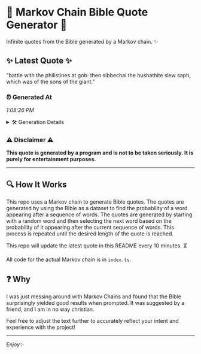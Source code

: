 # 📖 Markov Chain Bible Quote Generator 📖

Infinite quotes from the Bible generated by a Markov chain. ✨

## ✨ Latest Quote ✨
"battle with the philistines at gob: then sibbechai the hushathite slew saph, which was of the sons of the giant."

### ⏰ Generated At
*1:08:26 PM*

<details>
    <summary>🛠️ Generation Details</summary>
    <p>
        <strong>🌱 Seed:</strong> battle<br>
        <strong>🔄 Iterations:</strong> 19<br>
        <strong>📜 Context History:</strong><br>[ battle ]: with<br>[ battle, with ]: the<br>[ battle, with, the ]: philistines<br>[ battle, with, the, philistines ]: at<br>[ battle, with, the, philistines, at ]: gob:<br>[ battle, with, the, philistines, at, gob: ]: then<br>[ with, the, philistines, at, gob:, then ]: sibbechai<br>[ the, philistines, at, gob:, then, sibbechai ]: the<br>[ philistines, at, gob:, then, sibbechai, the ]: hushathite<br>[ at, gob:, then, sibbechai, the, hushathite ]: slew<br>[ gob:, then, sibbechai, the, hushathite, slew ]: saph,<br>[ then, sibbechai, the, hushathite, slew, saph, ]: which<br>[ sibbechai, the, hushathite, slew, saph,, which ]: was<br>[ the, hushathite, slew, saph,, which, was ]: of<br>[ hushathite, slew, saph,, which, was, of ]: the<br>[ slew, saph,, which, was, of, the ]: sons<br>[ saph,, which, was, of, the, sons ]: of<br>[ which, was, of, the, sons, of ]: the<br>[ was, of, the, sons, of, the ]: giant.<br>
    </p>
</details>

### ⚠️ Disclaimer ⚠️
**This quote is generated by a program and is not to be taken seriously. It is purely for entertainment purposes.**

---

## 🔍 How It Works

This repo uses a Markov chain to generate Bible quotes. The quotes are generated by using the Bible as a dataset to find the probability of a word appearing after a sequence of words. The quotes are generated by starting with a random word and then selecting the next word based on the probability of it appearing after the current sequence of words. This process is repeated until the desired length of the quote is reached.

This repo will update the latest quote in this README every 10 minutes. ⏳

All code for the actual Markov chain is in `index.ts`.

## ❓ Why

I was just messing around with Markov Chains and found that the Bible surprisingly yielded good results when prompted. 
It was suggested by a friend, and I am in no way christian.

Feel free to adjust the text further to accurately reflect your intent and experience with the project!

---

*Enjoy*✨
